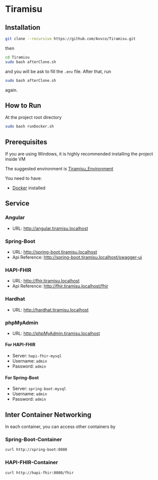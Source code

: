 # Tiramisu

## Installation

``` bash
git clone --recursive https://github.com/Avvco/Tiramisu.git 
```

then

```bash
cd Tiramisu
sudo bash afterClone.sh
```

and you will be ask to fill the `.env` file. After that, run

```bash
sudo bash afterClone.sh
```

again.

## How to Run

At the project root directory

```bash
sudo bash runDocker.sh
```

## Prerequisites

If you are using Windows, it is highly recommended installing the project inside VM

The suggested environment is [Tiramisu_Environment](https://github.com/Avvco/Tiramisu_Environment)

You need to have:

- [Docker](https://www.docker.com/) installed

## Service

### Angular

- URL: <http://angular.tiramisu.localhost>

### Spring-Boot

- URL: <http://spring-boot.tiramisu.localhost>
- Api Reference: <http://spring-boot.tiramisu.localhost/swagger-ui>

### HAPI-FHIR

- URL: <http://fhir.tiramisu.localhost>
- Api Reference: <http://fhir.tiramisu.localhost/fhir>

### Hardhat

- URL: <http://hardhat.tiramisu.localhost>

### phpMyAdmin

- URL: <http://phpMyAdmin.tiramisu.localhost>

#### For HAPI-FHIR

- Server: `hapi-fhir-mysql`
- Username: `admin`
- Password: `admin`

#### For Spring-Boot

- Server: `spring-boot-mysql`
- Username: `admin`
- Password: `admin`

## Inter Container Networking

In each container, you can access other containers by

### Spring-Boot-Container

``` bash
curl http://spring-boot:8080
```

### HAPI-FHIR-Container

``` bash
curl http://hapi-fhir:8080/fhir
```
